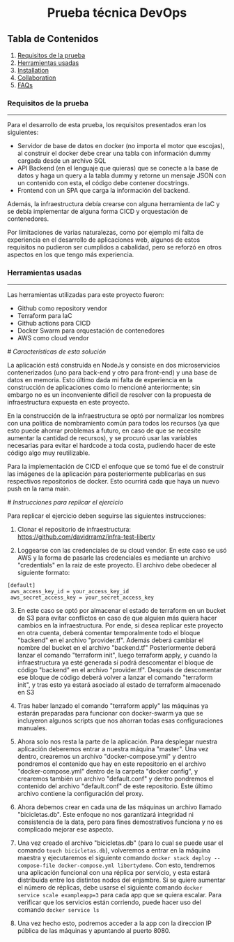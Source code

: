 <h1 align="center"> Prueba técnica DevOps </h1>

## Tabla de Contenidos
1. [Requisitos de la prueba](#requisitos-de-la-prueba)
2. [Herramientas usadas](#herramientas-usadas)
3. [Installation](#installation)
4. [Collaboration](#collaboration)
5. [FAQs](#faqs)

### Requisitos de la prueba
***
Para el desarrollo de esta prueba, los requisitos presentados eran los siguientes:

- Servidor de base de datos en docker (no importa el motor que escojas), al construir el docker debe crear una tabla con información dummy cargada desde un archivo SQL
- API Backend (en el lenguaje que quieras) que se conecte a la base de datos y haga un query a la tabla dummy y retorne un mensaje JSON con un contenido con esta, el código debe contener docstrings.
- Frontend con un SPA que carga la información del backend.

Además, la infraestructura debía crearse con alguna herramienta de IaC y se debía implementar de alguna forma CICD y orquestación de contenedores.

Por limitaciones de varias naturalezas, como por ejemplo mi falta de experiencia en el desarrollo de aplicaciones web, algunos de estos requisitos no pudieron ser cumplidos a cabalidad, pero se reforzó en otros aspectos en los que tengo más experiencia. 

### Herramientas usadas
***
Las herramientas utilizadas para este proyecto fueron:
- Github como repository vendor
- Terraform para IaC
- Github actions para CICD
- Docker Swarm para orquestación de contenedores
- AWS como cloud vendor

<em> # Características de esta solución </em>

La aplicación está construída en NodeJs y consiste en dos microservicios contenerizados (uno para back-end y otro para front-end) y una base de datos en memoria. Esto último dada mi falta de experiencia en la construcción de aplicaciones como lo mencioné anteriormente; sin embargo no es un inconveniente dificil de resolver con la propuesta de infraestructura expuesta en este proyecto.

En la construcción de la infraestructura se optó por normalizar los nombres con una política de nombramiento común para todos los recursos (ya que esto puede ahorrar problemas a futuro, en caso de que se necesite aumentar la cantidad de recursos), y se procuró usar las variables necesarias para evitar el hardcode a toda costa, pudiendo hacer de este código algo muy reutilizable.

Para la implementación de CICD el enfoque que se tomó fue el de construir las imágenes de la aplicación para posteriormente publicarlas en sus respectivos repositorios de docker. Esto ocurrirá cada que haya un nuevo push en la rama main.


<em> # Instrucciones para replicar el ejercicio </em>

Para replicar el ejercicio deben seguirse las siguientes instrucciones:

1. Clonar el repositorio de infraestructura: https://github.com/davidrramz/infra-test-liberty

2. Loggearse con las credenciales de su cloud vendor. En este caso se usó AWS y la forma de pasarle las credenciales es mediante un archivo "credentials" en la raiz de este proyecto. El archivo debe obedecer al siguiente formato: 
```
[default]
 aws_access_key_id = your_access_key_id
 aws_secret_access_key = your_secret_access_key
```

 3. En este caso se optó por almacenar el estado de terraform en un bucket de S3 para evitar conflictos en caso de que alguien más quiera hacer cambios en la infraestructura. Por ende, si desea replicar este proyecto en otra cuenta, deberá comentar temporalmente todo el bloque "backend" en el archivo "provider.tf". Además deberá cambiar el nombre del bucket en el archivo "backend.tf"
 Posteriormente deberá lanzar el comando "terraform init", luego terraform apply, y cuando la infraestructura ya esté generada sí podrá descomentar el bloque de código "backend" en el archivo "provider.tf".
 Después de descomentar ese bloque de código deberá volver a lanzar el comando "terraform init", y tras esto ya estará asociado al estado de terraform almacenado en S3

 4. Tras haber lanzado el comando "terraform apply" las máquinas ya estarán preparadas para funcionar con docker-swarm ya que se incluyeron algunos scripts que nos ahorran todas esas configuraciones manuales.

 5. Ahora solo nos resta la parte de la aplicación. Para desplegar nuestra aplicación deberemos entrar a nuestra máquina "master".
 Una vez dentro, crearemos un archivo "docker-compose.yml" y dentro pondremos el contenido que hay en este repositorio en el archivo "docker-compose.yml" dentro de la carpeta "docker config", y crearemos también un archivo "default.conf" y dentro pondremos el contenido del archivo "default.conf" de este repositorio. Este último archivo contiene la configuración del proxy. 

 6. Ahora debemos crear en cada una de las máquinas un archivo llamado "bicicletas.db". Este enfoque no nos garantizará integridad ni consistencia de la data, pero para fines demostrativos funciona y no es complicado mejorar ese aspecto. 

 7. Una vez creado el archivo "bicicletas.db" (para lo cual se puede usar el comando ```touch bicicletas.db```), volveremos a entrar en la máquina maestra y ejecutaremos el siguiente comando ```docker stack deploy --compose-file docker-compose.yml libertydemo```. Con esto, tendremos una aplicación funcional con una réplica por servicio, y esta estará distribuida entre los distintos nodos del enjambre.
 Si se quiere aumentar el número de réplicas, debe usarse el siguiente comando ```docker service scale exampleapp=3``` para cada app que se quiera escalar.
 Para verificar que los servicios están corriendo, puede hacer uso del comando ```docker service ls```

 8. Una vez hecho esto, podremos acceder a la app con la direccion IP pública de las máquinas y apuntando al puerto 8080.